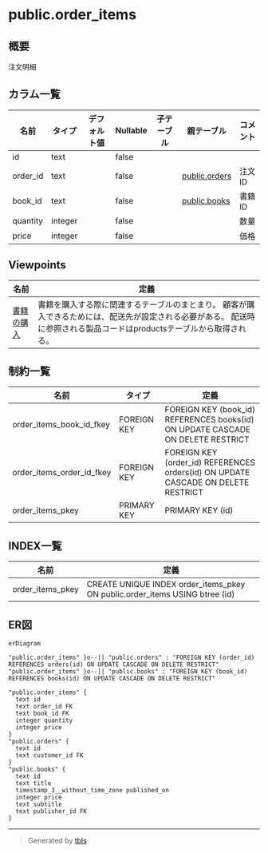 # public.order_items

## 概要

注文明細

## カラム一覧

| 名前 | タイプ | デフォルト値 | Nullable | 子テーブル | 親テーブル | コメント |
| ---- | ------ | ------------ | -------- | ---------- | ---------- | -------- |
| id | text |  | false |  |  |  |
| order_id | text |  | false |  | [public.orders](public.orders.md) | 注文ID |
| book_id | text |  | false |  | [public.books](public.books.md) | 書籍ID |
| quantity | integer |  | false |  |  | 数量 |
| price | integer |  | false |  |  | 価格 |

## Viewpoints

| 名前 | 定義 |
| ---- | ---------- |
| [書籍の購入](viewpoint-3.md) | 書籍を購入する際に関連するテーブルのまとまり。 顧客が購入できるためには、配送先が設定される必要がある。 配送時に参照される製品コードはproductsテーブルから取得される。 |

## 制約一覧

| 名前 | タイプ | 定義 |
| ---- | ---- | ---------- |
| order_items_book_id_fkey | FOREIGN KEY | FOREIGN KEY (book_id) REFERENCES books(id) ON UPDATE CASCADE ON DELETE RESTRICT |
| order_items_order_id_fkey | FOREIGN KEY | FOREIGN KEY (order_id) REFERENCES orders(id) ON UPDATE CASCADE ON DELETE RESTRICT |
| order_items_pkey | PRIMARY KEY | PRIMARY KEY (id) |

## INDEX一覧

| 名前 | 定義 |
| ---- | ---------- |
| order_items_pkey | CREATE UNIQUE INDEX order_items_pkey ON public.order_items USING btree (id) |

## ER図

```mermaid
erDiagram

"public.order_items" }o--|| "public.orders" : "FOREIGN KEY (order_id) REFERENCES orders(id) ON UPDATE CASCADE ON DELETE RESTRICT"
"public.order_items" }o--|| "public.books" : "FOREIGN KEY (book_id) REFERENCES books(id) ON UPDATE CASCADE ON DELETE RESTRICT"

"public.order_items" {
  text id
  text order_id FK
  text book_id FK
  integer quantity
  integer price
}
"public.orders" {
  text id
  text customer_id FK
}
"public.books" {
  text id
  text title
  timestamp_3__without_time_zone published_on
  integer price
  text subtitle
  text publisher_id FK
}
```

---

> Generated by [tbls](https://github.com/k1LoW/tbls)
